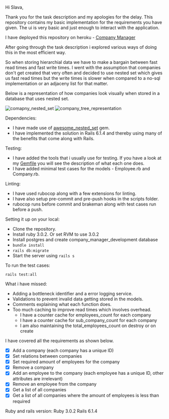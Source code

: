 Hi Slava,

Thank you for the task description and my apologies for the delay.
This repository contains my basic implementation for the requirements you have given.
The ui is very basic and just enough to interact with the application.

I have deployed this repository on heroku - [Company Manager](https://shielded-retreat-15233.herokuapp.com/)

After going through the task description i explored various ways of doing this in the most efficient way.

So when storing hierarchial data we have to make a bargain between fast read times and fast write times. 
I went with the assumption that companies don't get created that very often and decided to use nested set which gives us fast read times but the 
write times is slower when compared to a no-sql implementation or an adjaceny list for that matter.

Below is a representation of how companies look visually when stored in a database that uses nested set.

![comapny_nested_set](https://user-images.githubusercontent.com/13768552/139866361-72397ab7-6ae8-4391-923a-e2ed64eb1ab1.jpeg)
![company_tree_representation](https://user-images.githubusercontent.com/13768552/139866363-772c2520-227d-45b4-a598-88892326af0f.jpeg)

Dependencies:

- I have made use of [awesome_nested_set](https://github.com/collectiveidea/awesome_nested_set) gem.
- I have implemented the solution in Rails 6.1.4 and thereby using many of the benefits that come along with Rails.

Testing:
- I have added the tools that i usually use for testing. If you have a look at my [Gemfile](https://github.com/mishaelajay/company-manager/blob/main/Gemfile) you will see the description of what each one does.
- I have added minimal test cases for the models - Employee.rb and Company.rb.

Linting:
- I have used rubocop along with a few extensions for linting.
- I have also setup pre-commit and pre-push hooks in the scripts folder.
- rubocop runs before commit and brakeman along with test cases run before a push.


Setting it up on your local:

- Clone the repository.
- Install ruby 3.0.2. Or set RVM to use 3.0.2
- Install postgres and create company_manager_development database
- ```bundle install```
- ```rails db:migrate```
- Start the server using ```rails s```

To run the test cases:

```rails test:all```

What i have missed:
- Adding a bottleneck identifier and a error logging service.
- Validations to prevent invalid data getting stored in the models.
- Comments explaining what each function does.
- Too much caching to improve read times which involves overhead.
  - I have a counter cache for employees_count for each company
  - I have a counter cache for sub_company_count for each company
  - I am also maintaining the total_employees_count on destroy or on create 


I have covered all the requirements as shown below.
- [x] Add a company (each company has a unique ID)
- [x] Set relations between companies
- [x] Set required amount of employees for the company
- [x] Remove a company
- [x] Add an employee to the company (each employee has a unique ID, other attributes are irrelevant)
- [x] Remove an employee from the company
- [x] Get a list of all companies
- [x] Get a list of all companies where the amount of employees is less than required

Ruby and rails version: 
Ruby 3.0.2
Rails 6.1.4
